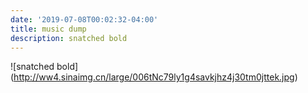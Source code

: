 ```yaml
---
date: '2019-07-08T00:02:32-04:00'
title: music dump
description: snatched bold
---
```

!\[snatched bold](http://ww4.sinaimg.cn/large/006tNc79ly1g4savkjhz4j30tm0jttek.jpg)
